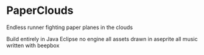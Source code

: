 # PaperClouds
Endless runner fighting paper planes in the clouds

Build entirely in Java Eclipse no engine
all assets drawn in aseprite
all music written with beepbox
